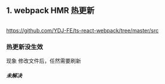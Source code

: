 ##

## 1. webpack HMR 热更新
```

```

https://github.com/YDJ-FE/ts-react-webpack/tree/master/src


### 热更新没生效
现象 修改文件后，任然需要刷新

##### 未解决
